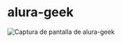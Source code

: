 # alura-geek
![Captura de pantalla de alura-geek](https://github.com/Artur0M/alura-geek/assets/156957595/94497eb4-3a23-4f62-9e9c-9ee4d57b0b1b)

